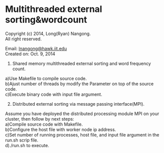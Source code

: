 Multithreaded external sorting&wordcount
========================================
Copyright (c) 2014, Long(Ryan) Nangong.  
All right reserved.

Email: lnangong@hawk.iit.edu  
Created on: Oct. 9, 2014

1. Shared memory multithreaded external sorting and word frequency count.

  a)Use Makefile to compile source code.  
  b)Ajust number of threads by modify the Parameter on top of the source code.  
  c)Execute binary code with input file argument.

2. Distributed external sorting via message passing interface(MPI).  
  
  Assume you have deployed the distributed processing module MPI on your cluster, then follow by next steps:  
  a)Compile source code with Makefile.  
  b)Configure the host file with worker node ip address.  
  c)Set number of running processes, host file, and input file argument in the run.sh scrip file.   
  d)./run.sh  to execute.
